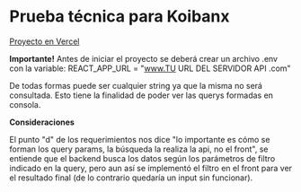 # Prueba técnica para Koibanx

[Proyecto en Vercel](https://koibanx-test.vercel.app/)

**Importante!**
Antes de iniciar el proyecto se deberá crear un archivo .env con la variable:
REACT_APP_URL = "www.TU URL DEL SERVIDOR API .com"

De todas formas puede ser cualquier string ya que la misma no será consultada.
Esto tiene la finalidad de poder ver las querys formadas en consola.

**Consideraciones**

El punto "d" de los requerimientos nos dice "lo importante es cómo se forman los
query params, la búsqueda la realiza la api, no el front", se entiende que el backend busca los datos según los parámetros de filtro indicado en la query, pero aun así se implementó el filtro en el front para ver el resultado final (de lo contrario quedaría un input sin funcionar).
